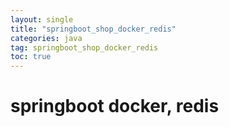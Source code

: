 ```yaml
---
layout: single
title: "springboot_shop_docker_redis"
categories: java
tag: springboot_shop_docker_redis
toc: true
---
```

 
# springboot docker, redis





